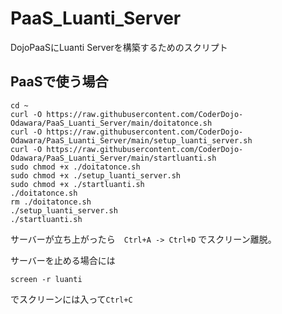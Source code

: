 # PaaS_Luanti_Server
DojoPaaSにLuanti Serverを構築するためのスクリプト


## PaaSで使う場合
```shell
cd ~
curl -O https://raw.githubusercontent.com/CoderDojo-Odawara/PaaS_Luanti_Server/main/doitatonce.sh
curl -O https://raw.githubusercontent.com/CoderDojo-Odawara/PaaS_Luanti_Server/main/setup_luanti_server.sh
curl -O https://raw.githubusercontent.com/CoderDojo-Odawara/PaaS_Luanti_Server/main/startluanti.sh
sudo chmod +x ./doitatonce.sh
sudo chmod +x ./setup_luanti_server.sh
sudo chmod +x ./startluanti.sh
./doitatonce.sh
rm ./doitatonce.sh
./setup_luanti_server.sh
./startluanti.sh
```
サーバーが立ち上がったら　`Ctrl+A -> Ctrl+D` でスクリーン離脱。

サーバーを止める場合には
```shell
screen -r luanti
```
でスクリーンには入って`Ctrl+C`
